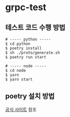 # grpc-test

## 테스트 코드 수행 방법
```
# ----- python -----
$ cd python
$ poetry install
$ sh ./proto/generate.sh
$ poetry run start

# ----- node -----
$ cd node
$ yarn
$ yarn start
```

## poetry 설치 방법
[공식 사이트](https://python-poetry.org/docs/#installation) 참조
